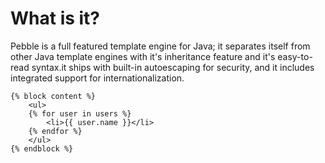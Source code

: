 # What is it?
Pebble is a full featured template engine for Java; it separates itself from other Java
template engines with it's inheritance feature and it's easy-to-read syntax.it ships with built-in autoescaping for
security, and it includes integrated support for internationalization.
```twig
{% block content %}
	<ul>
	{% for user in users %}
		<li>{{ user.name }}</li>
	{% endfor %}
	</ul>
{% endblock %}
```
